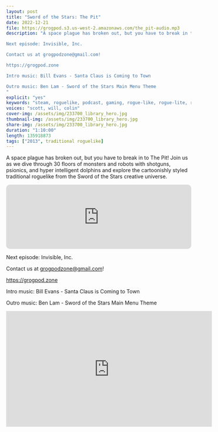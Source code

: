 ```yaml
---
layout: post
title: "Sword of the Stars: The Pit"
date: 2022-12-21
file: https://grogpod.s3.us-west-2.amazonaws.com/the_pit-audio.mp3
description: "A space plague has broken out, but you have to break in to The Pit! Join us as we dive through 30 floors of monsters and robots with shotguns, psionics, and hyper intelligent dolphins and explore the cartoonishly styled traditional roguelike from the Sword of the Stars creative universe.

Next episode: Invisible, Inc.

Contact us at grogpodzone@gmail.com!

https://grogpod.zone

Intro music: Bill Evans - Santa Claus is Coming to Town

Outro music: Ben Lam - Sword of the Stars Main Menu Theme
"
explicit: "yes" 
keywords: "steam, roguelike, podcast, gaming, rogue-like, rogue-lite, roguelite"
voices: "scott, will, colin"
cover-img: /assets/img/233700_library_hero.jpg
thumbnail-img: /assets/img/233700_library_hero.jpg
share-img: /assets/img/233700_library_hero.jpg
duration: "1:10:00"
length: 135918873
tags: ["2013", traditional roguelike]
---
```



A space plague has broken out, but you have to break in to The Pit! Join us as we dive through 30 floors of monsters and robots with shotguns, psionics, and hyper intelligent dolphins and explore the cartoonishly styled traditional roguelike from the Sword of the Stars creative universe.

<iframe allow="autoplay *; encrypted-media *; fullscreen *; clipboard-write" frameborder="0" height="175" style="width:100%;max-width:660px;overflow:hidden;border-radius:10px;" sandbox="allow-forms allow-popups allow-same-origin allow-scripts allow-storage-access-by-user-activation allow-top-navigation-by-user-activation" src="https://embed.podcasts.apple.com/us/podcast/sword-of-the-stars-the-pit/id1650474911?i=1000590909956&theme=auto"></iframe>

Next episode: Invisible, Inc.

Contact us at grogpodzone@gmail.com!

https://grogpod.zone

Intro music: Bill Evans - Santa Claus is Coming to Town

Outro music: Ben Lam - Sword of the Stars Main Menu Theme

<div class="embed-responsive embed-responsive-16by9">
<iframe width="560" height="315" src="https://www.youtube.com/embed/gg3flnhxwk0" title="YouTube video player" frameborder="0" allow="accelerometer; autoplay; clipboard-write; encrypted-media; gyroscope; picture-in-picture" allowfullscreen></iframe>
</div>




